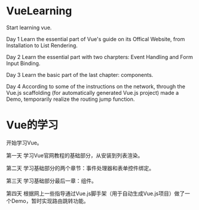 ﻿# VueLearning   
Start learning vue.   
   
Day 1  Learn the essential part of Vue's guide on its Offical Website, from Installation to List Rendering.     
   
Day 2  Learn the essential part with two charpters: Event Handling and Form Input Binding.      
      
Day 3  Learn the basic part of the last chapter: components.      
    
Day 4  According to some of the instructions on the network, through the Vue.js scaffolding (for automatically generated Vue.js project) made a Demo, temporarily realize the routing jump function.     

# Vue的学习   
开始学习Vue。   
    
第一天  学习Vue官网教程的基础部分，从安装到列表渲染。    
   
第二天  学习基础部分的两个章节：事件处理器和表单控件绑定。     
       
第三天  学习基础部分最后一章：组件。   
      
第四天  根据网上一些指导通过Vue.js脚手架（用于自动生成Vue.js项目）做了一个Demo，暂时实现路由跳转功能。
      
